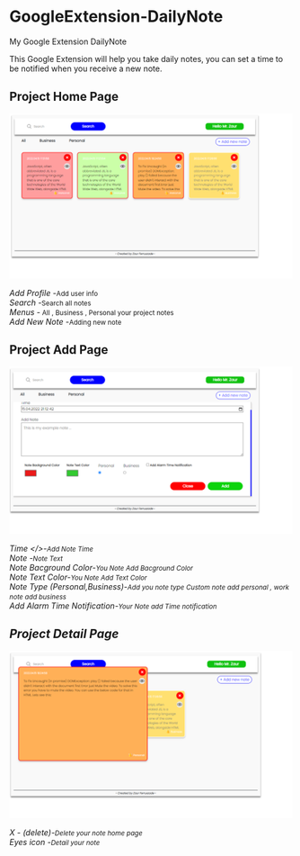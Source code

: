 # GoogleExtension-DailyNote
My Google Extension DailyNote


This Google Extension will help you take daily notes, you can set a time to be notified when you receive a new note.

<h2>Project Home Page</h2>

<img src="https://github.com/Z-Farrukzada/GoogleExtension-DailyNote/blob/main/DailyNoteExtension/project_screen/home.png" />

<i> Add Profile </i>-<small>Add user info </small> <br>
<i> Search </i>-<small>Search all notes</small> <br>
<i> Menus </i>-<small> All , Business , Personal your project notes </small> <br>
<i> Add New Note </i>-<small>Adding new note</small> <br>

<h2>Project Add Page</h2>

<img src="https://github.com/Z-Farrukzada/GoogleExtension-DailyNote/blob/main/DailyNoteExtension/project_screen/add.png" />

<i> Time </>-<small>Add Note Time</small> <br>
<i> Note </i>-<small>Note Text</small><br>
<i>Note Bacground Color</i>-<small>You Note Add Bacground Color</small><br>
<i>Note Text Color</i>-<small>You Note Add Text Color</small><br>
<i>Note Type (Personal,Business)</i>-<small>Add you note type Custom note add personal , work note add business</small> <br>
<i>Add Alarm Time Notification</i>-<small>Your Note add Time notification</small><br>


<h2>Project Detail Page</h2>

<img src="https://github.com/Z-Farrukzada/GoogleExtension-DailyNote/blob/main/DailyNoteExtension/project_screen/detail.png" />

<i>X - (delete)</i>-<small>Delete your note home page</small> <br>
<i>Eyes icon </i>-<small>Detail your note</small> <br>


